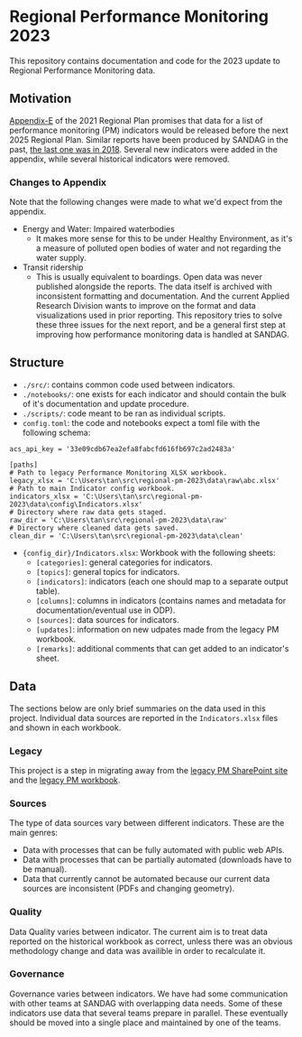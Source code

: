 # Regional Performance Monitoring 2023
This repository contains documentation and code for the 2023 update to Regional Performance Monitoring data.

## Motivation
[Appendix-E](https://sandag.sharepoint.com/:b:/r/sites/ResearchandProgramManagementRPM/Shared%20Documents/Performance%20Monitoring/Regional%20Performance%20Monitoring/2023/appendix-e---performance-monitoring.pdf?csf=1&web=1&e=spz1eA) of the 2021 Regional Plan promises that data for a list of performance monitoring (PM) indicators would be released before the next 2025 Regional Plan. Similar reports have been produced by SANDAG in the past, [the last one was in 2018](https://sandag.sharepoint.com/:b:/r/sites/ResearchandProgramManagementRPM/Shared%20Documents/Performance%20Monitoring/Regional%20Performance%20Monitoring/2023/FINAL%202018%20Regional%20Monitoring%20Report.pdf?csf=1&web=1&e=9W5BAx). Several new indicators were added in the appendix, while several historical indicators were removed.

### Changes to Appendix
Note that the following changes were made to what we'd expect from the appendix.
* Energy and Water: Impaired waterbodies
  * It makes more sense for this to be under Healthy Environment, as it's a measure of polluted open bodies of water and not regarding the water supply.
* Transit ridership
  * This is usually equivalent to boardings.
Open data was never published alongside the reports. The data itself is archived with inconsistent formatting and documentation. And the current Applied Research Division wants to improve on the format and data visualizations used in prior reporting. This repository tries to solve these three issues for the next report, and be a general first step at improving how performance monitoring data is handled at SANDAG.

## Structure
* `./src/`: contains common code used between indicators.
* `./notebooks/`: one exists for each indicator and should contain the bulk of it's documentation and update procedure.
* `./scripts/`: code meant to be ran as individual scripts.
* `config.toml`: the code and notebooks expect a toml file with the following schema:

```
acs_api_key = '33e09cdb67ea2efa8fabcfd616fb697c2ad2483a'

[paths]
# Path to legacy Performance Monitoring XLSX workbook.
legacy_xlsx = 'C:\Users\tan\src\regional-pm-2023\data\raw\abc.xlsx'
# Path to main Indicator config workbook.
indicators_xlsx = 'C:\Users\tan\src\regional-pm-2023\data\config\Indicators.xlsx'
# Directory where raw data gets staged.
raw_dir = 'C:\Users\tan\src\regional-pm-2023\data\raw'
# Directory where cleaned data gets saved.
clean_dir = 'C:\Users\tan\src\regional-pm-2023\data\clean'
```

* `{config_dir}/Indicators.xlsx`: Workbook with the following sheets:
  * `[categories]`: general categories for indicators.
  * `[topics]`: general topics for indicators.
  * `[indicators]`: indicators (each one should map to a separate output table).
  * `[columns]`: columns in indicators (contains names and metadata for documentation/eventual use in ODP).
  * `[sources]`: data sources for indicators.
  * `[updates]`: information on new udpates made from the legacy PM workbook.
  * `[remarks]`: additional comments that can get added to an indicator's sheet.

## Data 
The sections below are only brief summaries on the data used in this project. Individual data sources are reported in the `Indicators.xlsx` files and shown in each workbook.

### Legacy
This project is a step in migrating away from the [legacy PM SharePoint site](https://sandag.sharepoint.com/:f:/r/sites/ResearchandProgramManagementRPM/Shared%20Documents/Performance%20Monitoring/Regional%20Performance%20Monitoring?csf=1&web=1&e=tlRBeM) and the [legacy PM workbook](https://sandag.sharepoint.com/:x:/r/sites/ResearchandProgramManagementRPM/Shared%20Documents/Performance%20Monitoring/Regional%20Performance%20Monitoring/2023/Performance%20Monitoring%20Tables%20and%20Charts-2023.xlsx?d=wda01bb6a2b6a47bea786af8df5bdca19&csf=1&web=1&e=tbD9Ef).

### Sources
The type of data sources vary between different indicators. These are the main genres:
* Data with processes that can be fully automated with public web APIs.
* Data with processes that can be partially automated (downloads have to be manual).
* Data that currently cannot be automated because our current data sources are inconsistent (PDFs and changing geometry).

### Quality
Data Quality varies between indicator. The current aim is to treat data reported on the historical workbook as correct, unless there was an obvious methodology change and data was availible in order to recalculate it.

### Governance
Governance varies between indicators. We have had some communication with other teams at SANDAG with overlapping data needs. Some of these indicators use data that several teams prepare in parallel. These eventually should be moved into a single place and maintained by one of the teams.

